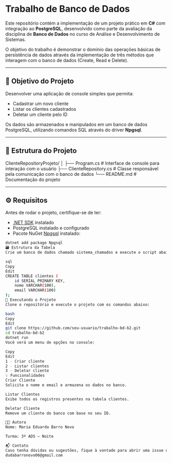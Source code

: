 # Trabalho de Banco de Dados 
Este repositório contém a implementação de um projeto prático em **C#** com integração ao **PostgreSQL**, desenvolvido como parte da avaliação da disciplina de **Banco de Dados** no curso de Análise e Desenvolvimento de Sistemas.

O objetivo do trabalho é demonstrar o domínio das operações básicas de persistência de dados através da implementação de três métodos que interagem com o banco de dados (Create, Read e Delete).

---

## 📌 Objetivo do Projeto

Desenvolver uma aplicação de console simples que permita:
- Cadastrar um novo cliente
- Listar os clientes cadastrados
- Deletar um cliente pelo ID

Os dados são armazenados e manipulados em um banco de dados PostgreSQL, utilizando comandos SQL através do driver **Npgsql**.

---

## 🧱 Estrutura do Projeto

ClienteRepositoryProjeto/
│
├── Program.cs # Interface de console para interação com o usuário
├── ClienteRepository.cs # Classe responsável pela comunicação com o banco de dados
└── README.md # Documentação do projeto

---

## ⚙️ Requisitos

Antes de rodar o projeto, certifique-se de ter:

- [.NET SDK](https://dotnet.microsoft.com/download) instalado
- PostgreSQL instalado e configurado
- Pacote NuGet [Npgsql](https://www.nuget.org/packages/Npgsql/) instalado:

```bash
dotnet add package Npgsql
🗃️ Estrutura da Tabela
Crie um banco de dados chamado sistema_chamados e execute o script abaixo para criar a tabela de clientes:

sql
Copy
Edit
CREATE TABLE clientes (
    id SERIAL PRIMARY KEY,
    nome VARCHAR(100),
    email VARCHAR(100)
);
🚀 Executando o Projeto
Clone o repositório e execute o projeto com os comandos abaixo:

bash
Copy
Edit
git clone https://github.com/seu-usuario/trabalho-bd-b2.git
cd trabalho-bd-b2
dotnet run
Você verá um menu de opções no console:

Copy
Edit
1 - Criar cliente
2 - Listar clientes
3 - Deletar cliente
💡 Funcionalidades
Criar Cliente
Solicita o nome e email e armazena os dados no banco.

Listar Clientes
Exibe todos os registros presentes na tabela clientes.

Deletar Cliente
Remove um cliente do banco com base no seu ID.

👩‍💻 Autora
Nome: Maria Eduarda Barro Novo

Turma: 3º ADS – Noite

📬 Contato
Caso tenha dúvidas ou sugestões, fique à vontade para abrir uma issue ou entrar em contato.
dudabarronovo06@gmail.com

